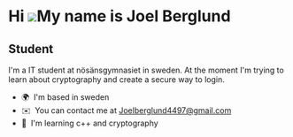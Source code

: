 # Hi ![](https://user-images.githubusercontent.com/18350557/176309783-0785949b-9127-417c-8b55-ab5a4333674e.gif)My name is Joel Berglund
## Student

I'm a IT student at nösänsgymnasiet in sweden. At the moment I'm trying to learn about cryptography and create a secure way to login.

* 🌍  I'm based in sweden
*  ✉️  You can contact me at [Joelberglund4497@gmail.com](mailto:Joelberglund4497@gmail.com)
*  🧠  I'm learning c++ and cryptography
